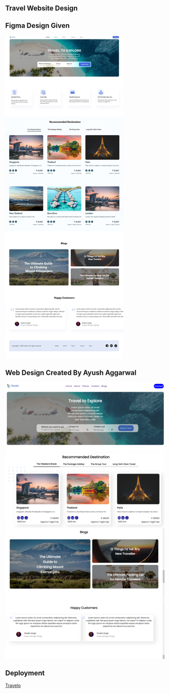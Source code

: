 
## Travel Website Design






## Figma Design Given


![App Screenshot](https://github.com/Ayush9040/Earning-Design-Assignment/blob/master/screenshots/travel.jpg)

## Web Design Created By Ayush Aggarwal

![App Screenshot](https://github.com/Ayush9040/Earning-Design-Assignment/blob/master/screenshots/Screenshot%20(17).png)
![App Screenshot](https://github.com/Ayush9040/Earning-Design-Assignment/blob/master/screenshots/Screenshot%20(16).png)
![App Screenshot](https://github.com/Ayush9040/Earning-Design-Assignment/blob/master/screenshots/Screenshot%20(15).png)
![App Screenshot](https://github.com/Ayush9040/Earning-Design-Assignment/blob/master/screenshots/Screenshot%20(14).png)


## Deployment

[Travelo](https://assignment-submit.netlify.app/)


